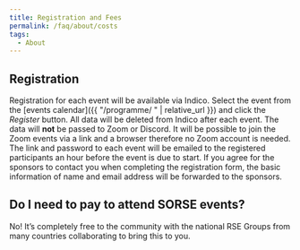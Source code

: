 ```yaml
---
title: Registration and Fees
permalink: /faq/about/costs
tags:
  - About
---
```

## Registration

Registration for each event will be available via Indico. Select the event from the
[events calendar]({{ "/programme/ " | relative_url }}) and click the _Register_ button.
All data will be deleted from Indico after each event. The data will **not** be passed to Zoom or Discord. It will be possible to join the Zoom events via a link and a browser therefore no Zoom account is needed. The link and password to each event will be emailed to the registered participants an hour before the event is due to start.  If you agree for the sponsors to contact you when completing the registration form, the basic information of name and email address will be forwarded to the sponsors.

## Do I need to pay to attend SORSE events?

No! It’s completely free to the community with the national RSE Groups from many countries collaborating to bring this to you.

